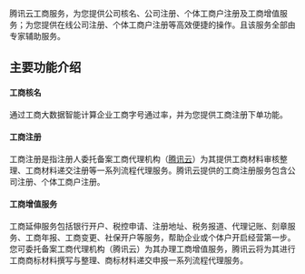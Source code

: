 腾讯云工商服务，为您提供公司核名、公司注册、个体工商户注册及工商增值服务；为您提供在线公司注册、个体工商户注册等高效便捷的操作。且该服务全部由专家辅助服务。

## 主要功能介绍

#### 工商核名
通过工商大数据智能计算企业工商字号通过率，并为您提供工商注册下单功能。
#### 工商注册
工商注册是指注册人委托备案工商代理机构（[腾讯云](https://cloud.tencent.com/)）为其提供工商材料审核整理、工商材料递交注册等一系列流程代理服务。腾讯云提供的工商注册服务包含公司注册、个体工商户注册。
#### 工商增值服务
工商延伸服务包括银行开户、税控申请、注册地址、税务报道、代理记账、刻章服务、工商年报、工商变更、社保开户等服务，帮助企业或个体户开启经营第一步。您可委托备案工商代理机构（腾讯云）为其办理工商增值服务，腾讯云将为其进行工商商标材料撰写与整理、商标材料递交申报一系列流程代理服务。


